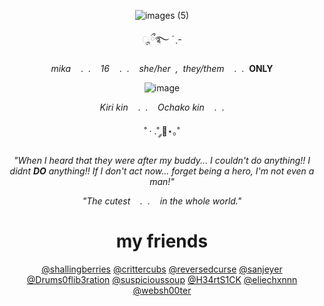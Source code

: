 <div align="center">
    <img ![images (5)](https://github.com/user-attachments/assets/6e6334d6-9f55-4788-be00-d2eeac1d099d)
</div>
  
  ![images (5)](https://github.com/user-attachments/assets/6e6334d6-9f55-4788-be00-d2eeac1d099d)

<div align="center">
ೄྀ࿐ ˊˎ-

*mika*&nbsp;&nbsp;&nbsp;&nbsp;.&nbsp;&nbsp;.&nbsp;&nbsp;&nbsp;&nbsp;*16*&nbsp;&nbsp;&nbsp;&nbsp;.&nbsp;&nbsp;.&nbsp;&nbsp;&nbsp;&nbsp;*she/her&nbsp;&nbsp;,&nbsp;&nbsp;they/them*&nbsp;&nbsp;&nbsp;&nbsp;.&nbsp;&nbsp;.&nbsp;&nbsp;**ONLY**

</div>

![image](https://github.com/user-attachments/assets/8c77bcab-ccff-4696-8266-5bc63cd1beaa)

*Kiri kin*&nbsp;&nbsp;&nbsp;&nbsp;.&nbsp;&nbsp;.&nbsp;&nbsp;&nbsp;&nbsp;*Ochako kin*&nbsp;&nbsp;&nbsp;&nbsp;.&nbsp;&nbsp;.

˚ · .˚ ༘🦋⋆｡˚

*"When I heard that they were after my buddy... I couldn't do anything!! I didnt **DO** anything!! If I don't act now... forget being a hero, I'm not even a man!"*

*"The cutest&nbsp;&nbsp;&nbsp;&nbsp;.&nbsp;&nbsp;.&nbsp;&nbsp;&nbsp;&nbsp;in the whole world."*
# my friends
[@shallingberries](https://github.com/shallingberries) [@crittercubs](https://github.com/crittercubs) [@reversedcurse](https://github.com/reversedcurse) [@sanjeyer](https://github.com/sanjeyer) [@Drums0flib3ration](https://github.com/Drums0flib3ration) [@suspicioussoup](https://github.com/suspicioussoup) [@H34rtS1CK](https://github.com/H34rtS1CK) [@eliechxnnn](https://github.com/eliechxnnn) [@websh00ter](https://github.com/websh00ter) 


